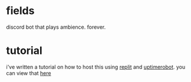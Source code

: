 # fields
discord bot that plays ambience. forever.

# tutorial
i've written a tutorial on how to host this using [replit](https://replit.com) and [uptimerobot](https://uptimerobot.com/). you can view that [here](https://saviour.dev/0002)
